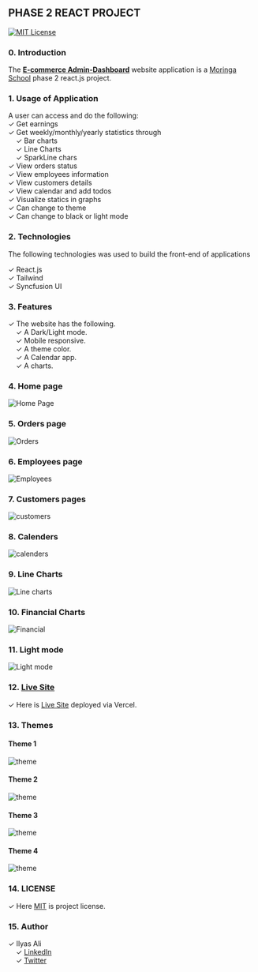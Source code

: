 ## PHASE 2 REACT PROJECT

[![MIT License](https://img.shields.io/badge/license-MIT-blue.svg?style=for-the-badge)](https://github.com/IlyasOsman/)

### 0. Introduction

The [**E-commerce Admin-Dashboard**](https://ecommerce-admin-dashboard-khaki.vercel.app/) website application is a [Moringa School](https://moringaschool.com/) phase 2 react.js project.

### 1. Usage of Application

A user can access and do the following:
<br/> 
&check; Get earnings
<br/>
&check; Get weekly/monthly/yearly statistics through
<br/>
     &nbsp; &nbsp; &check; Bar charts<br />
     &nbsp; &nbsp; &check; Line Charts<br />
     &nbsp; &nbsp; &check; SparkLine chars<br/>
&check; View orders status<br/>
&check; View employees information<br/>
&check; View customers details<br/>
&check; View calendar and add todos<br/>
&check; Visualize statics in graphs<br/>
&check; Can change to theme<br/>
&check; Can change to black or light mode<br/>

### 2. Technologies

The following technologies was used to build the front-end of applications <br/>

&check; React.js <br/>
&check; Tailwind <br/>
&check; Syncfusion UI <br/>

### 3. Features
&check; The website has the following. <br/>
&nbsp; &nbsp; &check; A Dark/Light mode.<br/>
&nbsp; &nbsp; &check; Mobile responsive.<br/>
&nbsp; &nbsp; &check; A theme color.<br/>
&nbsp; &nbsp; &check; A Calendar app.<br/>
&nbsp; &nbsp; &check; A charts.<br/>

### 4. Home page 

![Home Page](./homepage.png)

### 5. Orders page

![Orders](./orders.png)

### 6. Employees page

![Employees](./employee.png)

### 7. Customers pages

![customers](./customers.png)

### 8. Calenders

![calenders](./calendar.png)

### 9. Line Charts

![Line charts](./line.png)

### 10. Financial Charts

![Financial](./financialgraph.png)

### 11. Light mode

![Light mode](./light.png)

### 12. [Live Site](https://ecommerce-admin-dashboard-khaki.vercel.app/)

&check; Here is [Live Site](https://ecommerce-admin-dashboard-khaki.vercel.app/) deployed via Vercel.

### 13. Themes
 #### Theme 1
 ![theme](./theme1.png)

 #### Theme 2
 ![theme](./theme2.png)

 #### Theme 3
 ![theme](./theme3.png)

 #### Theme 4
 ![theme](./theme4.png)

### 14. LICENSE
&check; Here [MIT](./MIT) is project license.

### 15. Author 

 &check; Ilyas Ali
        <br/>
        &nbsp; &nbsp; &check; [LinkedIn](https://www.linkedin.com/in/ilyas-)
        <br/>
        &nbsp; &nbsp; &check; [Twitter](https://twitter.com/ilyasali_)
<br/>